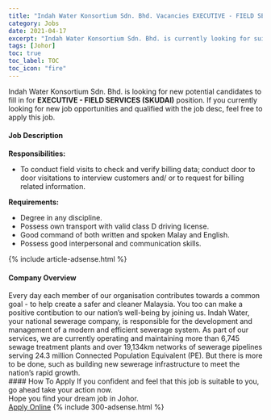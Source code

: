 ```yaml
---
title: "Indah Water Konsortium Sdn. Bhd. Vacancies EXECUTIVE - FIELD SERVICES (SKUDAI)" 
category: Jobs 
date: 2021-04-17 
excerpt: "Indah Water Konsortium Sdn. Bhd. is currently looking for suitable person to fill in the EXECUTIVE - FIELD SERVICES (SKUDAI) which based in Johor" 
tags: [Johor] 
toc: true 
toc_label: TOC 
toc_icon: "fire" 
--- 
```


<p>Indah Water Konsortium Sdn. Bhd. is looking for new potential candidates to fill in for <b>EXECUTIVE - FIELD SERVICES (SKUDAI)</b> position. If you currently looking for new job opportunities and qualified with the job desc, feel free to apply this job.
</p><div><div><h4>Job Description</h4></div><div><div><span><div><div><div><strong>Responsibilities:</strong></div><ul><li>To conduct field visits to check and verify billing data; conduct door to door visitations to interview customers and/ or to request for billing related information.</li></ul><div><strong>Requirements:</strong></div><ul><li>Degree in any discipline.</li><li>Possess own transport with valid class D driving license.</li><li>Good command of both written and spoken Malay and English.</li><li>Possess good interpersonal and communication skills.</li></ul></div></div></span></div></div></div> 
{% include article-adsense.html %} 
<div><div><h4>Company Overview</h4></div><div><div><span><div><div>
	Every day each member of our organisation contributes towards a common goal - to help create a safer and cleaner Malaysia. You too can make a positive contibution to our nation&#8217;s well-being by joining us. Indah Water, your national sewerage company, is responsible for the development and management of a modern and efficient sewerage system. As part of our services, we are currently operating and maintaining more than 6,745 sewage treatment plants and over 19,134km networks of sewerage pipelines serving 24.3 million Connected Population Equivalent (PE). But there is more to be done, such as building new sewerage infrastructure to meet the nation&#8217;s rapid growth.</div></div></span></div></div></div> 
#### How To Apply 
If you confident and feel that this job is suitable to you, go ahead take your action now. <br/> 
Hope you find your dream job in Johor. <br/> 
<a href="https://www.jobstreet.com.my/en/job/executive-field-services-skudai-4540505?jobId=jobstreet-my-job-4540505&" class="btn btn--info" target="_blank" rel="nofollow noopenner">Apply Online</a> 
{% include 300-adsense.html %} 